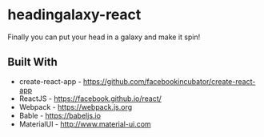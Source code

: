 # headingalaxy-react

Finally you can put your head in a galaxy and make it spin!

## Built With

* create-react-app - https://github.com/facebookincubator/create-react-app
* ReactJS - https://facebook.github.io/react/
* Webpack - https://webpack.js.org
* Bable - https://babeljs.io
* MaterialUI - http://www.material-ui.com